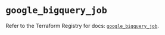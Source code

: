 # `google_bigquery_job`

Refer to the Terraform Registry for docs: [`google_bigquery_job`](https://registry.terraform.io/providers/hashicorp/google-beta/6.39.0/docs/resources/google_bigquery_job).
